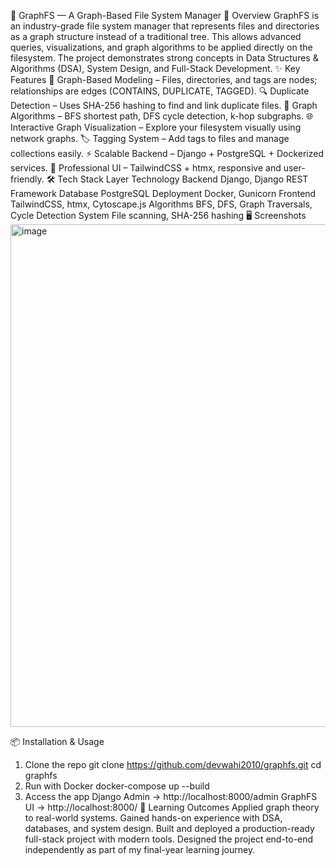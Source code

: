 📂 GraphFS — A Graph-Based File System Manager
🚀 Overview
GraphFS is an industry-grade file system manager that represents files and directories as a graph structure instead of a traditional tree.
This allows advanced queries, visualizations, and graph algorithms to be applied directly on the filesystem.
The project demonstrates strong concepts in Data Structures & Algorithms (DSA), System Design, and Full-Stack Development.
✨ Key Features
📁 Graph-Based Modeling – Files, directories, and tags are nodes; relationships are edges (CONTAINS, DUPLICATE, TAGGED).
🔍 Duplicate Detection – Uses SHA-256 hashing to find and link duplicate files.
🧭 Graph Algorithms – BFS shortest path, DFS cycle detection, k-hop subgraphs.
🌐 Interactive Graph Visualization – Explore your filesystem visually using network graphs.
🏷️ Tagging System – Add tags to files and manage collections easily.
⚡ Scalable Backend – Django + PostgreSQL + Dockerized services.
🎨 Professional UI – TailwindCSS + htmx, responsive and user-friendly.
🛠️ Tech Stack
Layer	Technology
Backend	Django, Django REST Framework
Database	PostgreSQL
Deployment	Docker, Gunicorn
Frontend	TailwindCSS, htmx, Cytoscape.js
Algorithms	BFS, DFS, Graph Traversals, Cycle Detection
System	File scanning, SHA-256 hashing
🖥️ Screenshots
<img width="1380" height="804" alt="image" src="https://github.com/user-attachments/assets/31ddc685-6040-4d26-8268-caeaea05a88f" />


📦 Installation & Usage
1. Clone the repo
git clone https://github.com/devwahi2010/graphfs.git
cd graphfs
2. Run with Docker
docker-compose up --build
3. Access the app
Django Admin → http://localhost:8000/admin
GraphFS UI → http://localhost:8000/
📖 Learning Outcomes
Applied graph theory to real-world systems.
Gained hands-on experience with DSA, databases, and system design.
Built and deployed a production-ready full-stack project with modern tools.
Designed the project end-to-end independently as part of my final-year learning journey.
